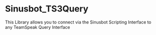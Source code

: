 # Sinusbot_TS3Query
This Library allows you to connect via the Sinusbot Scripting Interface to any TeamSpeak Query Interface

